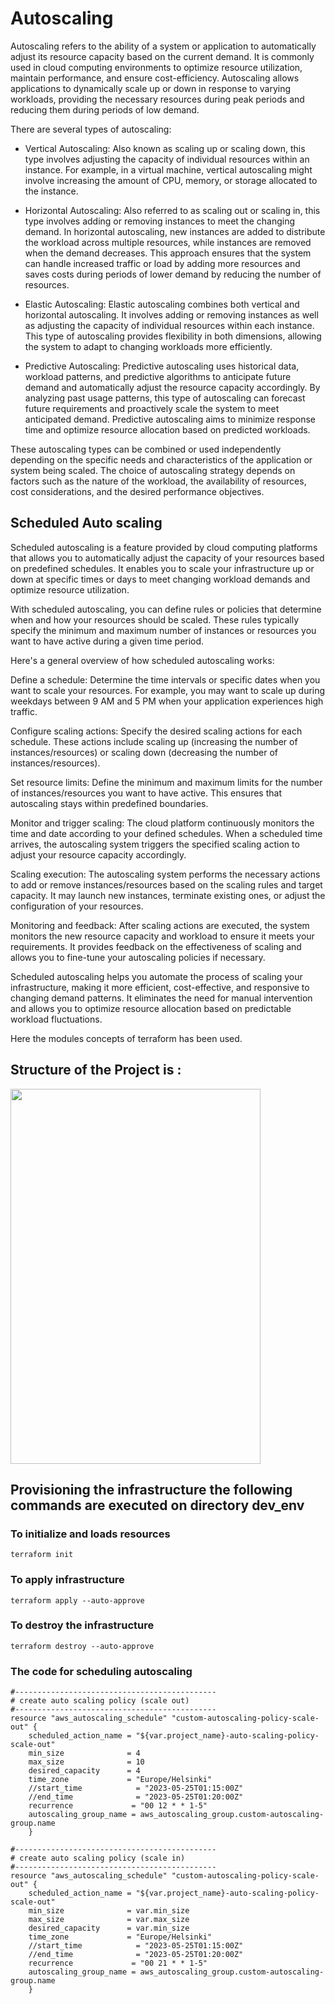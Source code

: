 # Autoscaling

Autoscaling refers to the ability of a system or application to automatically adjust its resource capacity based on the current demand. It is commonly used in cloud computing environments to optimize resource utilization, maintain performance, and ensure cost-efficiency. Autoscaling allows applications to dynamically scale up or down in response to varying workloads, providing the necessary resources during peak periods and reducing them during periods of low demand.

There are several types of autoscaling:

- Vertical Autoscaling: Also known as scaling up or scaling down, this type involves adjusting the capacity of individual resources within an instance. For example, in a virtual machine, vertical autoscaling might involve increasing the amount of CPU, memory, or storage allocated to the instance.

- Horizontal Autoscaling: Also referred to as scaling out or scaling in, this type involves adding or removing instances to meet the changing demand. In horizontal autoscaling, new instances are added to distribute the workload across multiple resources, while instances are removed when the demand decreases. This approach ensures that the system can handle increased traffic or load by adding more resources and saves costs during periods of lower demand by reducing the number of resources.

- Elastic Autoscaling: Elastic autoscaling combines both vertical and horizontal autoscaling. It involves adding or removing instances as well as adjusting the capacity of individual resources within each instance. This type of autoscaling provides flexibility in both dimensions, allowing the system to adapt to changing workloads more efficiently.

- Predictive Autoscaling: Predictive autoscaling uses historical data, workload patterns, and predictive algorithms to anticipate future demand and automatically adjust the resource capacity accordingly. By analyzing past usage patterns, this type of autoscaling can forecast future requirements and proactively scale the system to meet anticipated demand. Predictive autoscaling aims to minimize response time and optimize resource allocation based on predicted workloads.

These autoscaling types can be combined or used independently depending on the specific needs and characteristics of the application or system being scaled. The choice of autoscaling strategy depends on factors such as the nature of the workload, the availability of resources, cost considerations, and the desired performance objectives.

## Scheduled Auto scaling

Scheduled autoscaling is a feature provided by cloud computing platforms that allows you to automatically adjust the capacity of your resources based on predefined schedules. It enables you to scale your infrastructure up or down at specific times or days to meet changing workload demands and optimize resource utilization.

With scheduled autoscaling, you can define rules or policies that determine when and how your resources should be scaled. These rules typically specify the minimum and maximum number of instances or resources you want to have active during a given time period.

Here's a general overview of how scheduled autoscaling works:

Define a schedule: Determine the time intervals or specific dates when you want to scale your resources. For example, you may want to scale up during weekdays between 9 AM and 5 PM when your application experiences high traffic.

Configure scaling actions: Specify the desired scaling actions for each schedule. These actions include scaling up (increasing the number of instances/resources) or scaling down (decreasing the number of instances/resources).

Set resource limits: Define the minimum and maximum limits for the number of instances/resources you want to have active. This ensures that autoscaling stays within predefined boundaries.

Monitor and trigger scaling: The cloud platform continuously monitors the time and date according to your defined schedules. When a scheduled time arrives, the autoscaling system triggers the specified scaling action to adjust your resource capacity accordingly.

Scaling execution: The autoscaling system performs the necessary actions to add or remove instances/resources based on the scaling rules and target capacity. It may launch new instances, terminate existing ones, or adjust the configuration of your resources.

Monitoring and feedback: After scaling actions are executed, the system monitors the new resource capacity and workload to ensure it meets your requirements. It provides feedback on the effectiveness of scaling and allows you to fine-tune your autoscaling policies if necessary.

Scheduled autoscaling helps you automate the process of scaling your infrastructure, making it more efficient, cost-effective, and responsive to changing demand patterns. It eliminates the need for manual intervention and allows you to optimize resource allocation based on predictable workload fluctuations.

Here the modules concepts of terraform has been used.

## Structure of the Project is :

<img src="https://github.com/CloudSantosh/aws_autoscaling_terraform/blob/master/image/project_structure.png" width="400" height="600" alignment="center">

## Provisioning the infrastructure the following commands are executed on directory dev_env

### To initialize and loads resources

    terraform init

### To apply infrastructure

    terraform apply --auto-approve

### To destroy the infrastructure

    terraform destroy --auto-approve

### The code for scheduling autoscaling

    #---------------------------------------------
    # create auto scaling policy (scale out)
    #---------------------------------------------
    resource "aws_autoscaling_schedule" "custom-autoscaling-policy-scale-out" {
        scheduled_action_name = "${var.project_name}-auto-scaling-policy-scale-out"
        min_size              = 4
        max_size              = 10
        desired_capacity      = 4
        time_zone             = "Europe/Helsinki"
        //start_time            = "2023-05-25T01:15:00Z"
        //end_time              = "2023-05-25T01:20:00Z"
        recurrence             = "00 12 * * 1-5"
        autoscaling_group_name = aws_autoscaling_group.custom-autoscaling-group.name
        }

    #---------------------------------------------
    # create auto scaling policy (scale in)
    #---------------------------------------------
    resource "aws_autoscaling_schedule" "custom-autoscaling-policy-scale-out" {
        scheduled_action_name = "${var.project_name}-auto-scaling-policy-scale-out"
        min_size              = var.min_size
        max_size              = var.max_size
        desired_capacity      = var.min_size
        time_zone             = "Europe/Helsinki"
        //start_time            = "2023-05-25T01:15:00Z"
        //end_time              = "2023-05-25T01:20:00Z"
        recurrence             = "00 21 * * 1-5"
        autoscaling_group_name = aws_autoscaling_group.custom-autoscaling-group.name
        }
